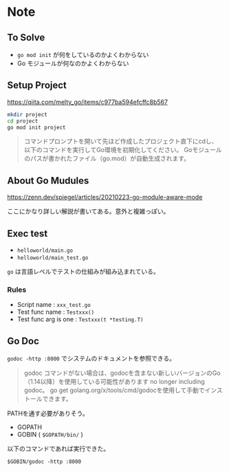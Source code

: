 # Note

## To Solve

- `go mod init` が何をしているのかよくわからない
- Go モジュールが何なのかよくわからない

## Setup Project

https://qiita.com/melty_go/items/c977ba594efcffc8b567

```bash
mkdir project
cd project
go mod init project
```

> コマンドプロンプトを開いて先ほど作成したプロジェクト直下にcdし、
> 以下のコマンドを実行してGo環境を初期化してください。
> Goモジュールのパスが書かれたファイル（go.mod）が自動生成されます。

## About Go Mudules

https://zenn.dev/spiegel/articles/20210223-go-module-aware-mode

ここにかなり詳しい解説が書いてある。意外と複雑っぽい。

## Exec test

- `helloworld/main.go`
- `helloworld/main_test.go`

`go` は言語レベルでテストの仕組みが組み込まれている。

### Rules

- Script name : `xxx_test.go`
- Test func name : `Testxxx()`
- Test func arg is one : `Testxxx(t *testing.T)`


## Go Doc

`godoc -http :8000` でシステムのドキュメントを参照できる。

> godoc コマンドがない場合は、godocを含まない新しいバージョンのGo（1.14以降）を使用している可能性があります no longer including godoc。 go get golang.org/x/tools/cmd/godocを使用して手動でインストールできます。

PATHを通す必要がありそう。

- GOPATH
- GOBIN ( `$GOPATH/bin/` )

以下のコマンドであれば実行できた。

`$GOBIN/godoc -http :8000`


